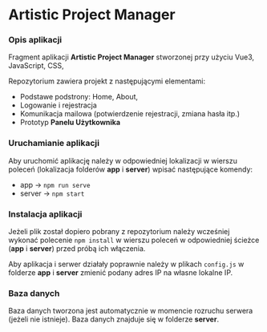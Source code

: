 # Artistic Project Manager

### Opis aplikacji

Fragment aplikacji **Artistic Project Manager** stworzonej przy użyciu Vue3, JavaScript, CSS,

Repozytorium zawiera projekt z następującymi elementami:

* Podstawe podstrony: Home, About, 
* Logowanie i rejestracja
* Komunikacja mailowa (potwierdzenie rejestracji, zmiana hasła itp.)
* Prototyp **Panelu Użytkownika**

### Uruchamianie aplikacji

Aby uruchomić aplikację należy w odpowiedniej lokalizacji w wierszu poleceń (lokalizacja folderów **app** i **server**) wpisać następujące komendy:

* app -> ```npm run serve```
* server -> ```npm start```

### Instalacja aplikacji

Jeżeli plik został dopiero pobrany z repozytorium należy wcześniej wykonać polecenie
```npm install```
w wierszu poleceń w odpowiedniej ścieżce (**app** i **server**) przed próbą ich włączenia.

Aby aplikacja i serwer działały poprawnie należy w plikach 
```config.js```
w folderze **app** i **server** zmienić podany adres IP na własne lokalne IP.

### Baza danych

Baza danych tworzona jest automatycznie w momencie rozruchu serwera (jeżeli nie istnieje).
Baza danych znajduje się w folderze **server**.
